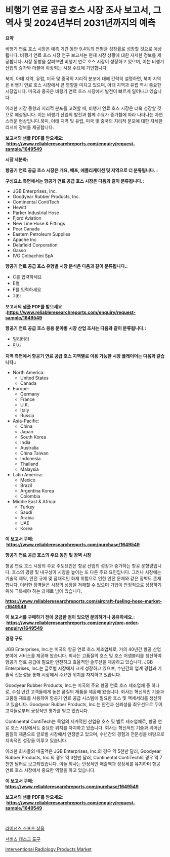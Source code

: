 <p><h1>비행기 연료 공급 호스 시장 조사 보고서, 그 역사 및 2024년부터 2031년까지의 예측</h1></p><p><strong>요약</strong></p>
<p><p>비행기 연료 호스 시장은 예측 기간 동안 9.4%의 연평균 성장률로 성장할 것으로 예상됩니다. 비행기 연료 호스 시장 연구 보고서는 현재 시장 상황에 대한 자세한 정보를 제공합니다. 시장 동향을 살펴보면 비행기 연료 호스 시장이 성장하고 있으며, 이는 비행기 산업의 증가와 더불어 확장되는 시장 수요에 기인합니다.</p><p>북미, 아태 지역, 유럽, 미국 및 중국의 지리적 분포에 대해 간략히 설명하면, 북미 지역은 비행기 연료 호스 시장에서 큰 영향을 미치고 있으며, 아태 지역과 유럽 역시 중요한 시장입니다. 미국과 중국은 비행기 연료 호스 시장에서 발전이 빠르게 일어나고 있습니다.</p><p>이러한 시장 동향과 지리적 분포를 고려할 때, 비행기 연료 호스 시장은 더욱 성장할 것으로 예상됩니다. 이는 비행기 산업의 발전과 함께 수요가 증가함에 따라 나타나는 자연스러운 현상입니다.북미, 아태 지역 및 유럽, 미국 및 중국의 지리적 분포에 대한 자세한 리서치 정보를 제공합니다.</p></p>
<p><strong>보고서의 샘플 PDF를 받으세요: &nbsp;<a href="https://www.reliableresearchreports.com/enquiry/request-sample/1649549">https://www.reliableresearchreports.com/enquiry/request-sample/1649549</a></strong></p>
<p><strong>시장 세분화:</strong></p>
<p><strong> 항공기 연료 공급 호스 시장은 개요, 배포, 애플리케이션 및 지역으로 더 분류됩니다. :</strong></p>
<p><strong>구성요소 측면에서는 항공기 연료 공급 호스 시장은 다음과 같이 분류됩니다.:</strong></p>
<p><ul><li>JGB Enterprises, Inc.</li><li>Goodyear Rubber Products, Inc.</li><li>Continental ContiTech</li><li>Hewitt</li><li>Parker Industrial Hose</li><li>Fjord Aviation</li><li>New Line Hose & Fittings</li><li>Pear Canada</li><li>Eastern Petroleum Supplies</li><li>Apache Inc</li><li>Delafield Corporation</li><li>Gasso</li><li>IVG Colbachini SpA</li></ul></p>
<p><strong> 항공기 연료 공급 호스 유형별 시장 분석은 다음과 같이 분류됩니다.:</strong></p>
<p><ul><li>C를 입력하세요</li><li>E형</li><li>F를 입력하세요</li><li>기타</li></ul></p>
<p><strong>보고서의 샘플 PDF를 받으세요 :<a href="https://www.reliableresearchreports.com/enquiry/request-sample/1649549">https://www.reliableresearchreports.com/enquiry/request-sample/1649549</a></strong></p>
<p><strong> 항공기 연료 공급 호스 응용 분야별 시장 산업 조사는 다음과 같이 분류됩니다.:</strong></p>
<p><ul><li>밀리터리</li><li>민사</li></ul></p>
<p><strong>지역 측면에서 항공기 연료 공급 호스 지역별로 이용 가능한 시장 플레이어는 다음과 같습니다.:</strong></p>
<p><ul>
    <li>
        North America:
        <ul>
            <li>United States</li>
            <li>Canada</li>
        </ul>
    </li>
    <li>
        Europe:
        <ul>
            <li>Germany</li>
            <li>France</li>
            <li>U.K.</li>
            <li>Italy</li>
            <li>Russia</li>
        </ul>
    </li>
    <li>
        Asia-Pacific:
        <ul>
            <li>China</li>
            <li>Japan</li>
            <li>South Korea</li>
            <li>India</li>
            <li>Australia</li>
            <li>China Taiwan</li>
            <li>Indonesia</li>
            <li>Thailand</li>
            <li>Malaysia</li>
        </ul>
    </li>
    <li>
        Latin America:
        <ul>
            <li>Mexico</li>
            <li>Brazil</li>
            <li>Argentina Korea</li>
            <li>Colombia</li>
        </ul>
    </li>
    <li>
        Middle East & Africa:
        <ul>
            <li>Turkey</li>
            <li>Saudi</li>
            <li>Arabia</li>
            <li>UAE</li>
            <li>Korea</li>
        </ul>
    </li>
    </ul></p>
<p><strong>이 보고서 구매: &nbsp;<a href="https://www.reliableresearchreports.com/purchase/1649549">https://www.reliableresearchreports.com/purchase/1649549</a></strong></p>
<p><strong>항공기 연료 공급 호스의 주요 동인 및 장벽 시장</strong></p>
<p><p>항공 연료 호스 시장의 주요 주도요인은 항공 산업의 성장과 증가하는 항공 운항량입니다. 호스의 경량 및 내구성이 시장을 높이는 또 다른 주요 요인입니다. 그러나 시장에는 기술적 제약, 안전 규제 및 잠재적인 화재 위험으로 인한 안전 문제와 같은 장벽도 존재합니다. 이러한 장벽들은 시장의 성장을 저해할 수 있으며 기업이 안정적으로 성장하기 위해 극복해야 하는 과제로 남아 있습니다.</p></p>
<p><strong><a href="https://www.reliableresearchreports.com/aircraft-fueling-hose-market-r1649549">https://www.reliableresearchreports.com/aircraft-fueling-hose-market-r1649549</a></strong></p>
<p><strong>이 보고서를 구매하기 전에 궁금한 점이 있으면 문의하거나 공유하세요.: &nbsp;<a href="https://www.reliableresearchreports.com/enquiry/pre-order-enquiry/1649549">https://www.reliableresearchreports.com/enquiry/pre-order-enquiry/1649549</a></strong></p>
<p><strong>경쟁 구도</strong></p>
<p><p>JGB Enterprises, Inc.는 미국의 항공 연료 호스 제조업체로, 거의 40년간 항공 산업 분야에 서비스를 제공해 왔습니다. 회사는 고품질의 호스 및 호스 어셈블리를 생산하여 항공기 연료 공급에 필요한 안전하고 효율적인 솔루션을 제공하고 있습니다. JGB Enterprises, Inc.는 글로벌 시장에서 크게 성장하고 있으며, 수년간의 업계 경험과 기술적 전문성을 통해 시장에서 주요한 위치를 차지하고 있습니다.</p><p>Goodyear Rubber Products, Inc.는 미국의 주요 항공 연료 호스 제조업체 중 하나로, 수십 년간 고객들에게 높은 품질의 제품을 제공해 왔습니다. 회사는 혁신적인 기술과 고품질 재료를 사용하여 항공기 연료 공급 시스템에 필요한 호스 및 액세서리를 생산하고 있습니다. Goodyear Rubber Products, Inc.는 안전과 신뢰성을 최우선으로 두어 고객들로부터 긍정적인 평가를 받고 있습니다.</p><p>Continental ContiTech는 독일의 세계적인 산업용 호스 및 벨트 제조업체로, 항공 연료 호스 시장에서도 중요한 위치를 차지하고 있습니다. 회사는 혁신적인 기술과 뛰어난 품질의 제품으로 글로벌 시장에서 인정받고 있으며, 수년간의 경험과 전문성을 바탕으로 지속적인 성장을 이루고 있습니다.</p><p>이러한 회사들의 매출액은 JGB Enterprises, Inc.의 경우 약 5천만 달러, Goodyear Rubber Products, Inc.의 경우 약 3천만 달러, Continental ContiTech의 경우 약 7천만 달러로 보고되었습니다. 이들 회사는 안정적인 매출액과 성장세를 유지하며 항공 연료 호스 시장에서 중요한 역할을 하고 있습니다.</p></p>
<p><strong>이 보고서 구매: &nbsp; <a href="https://www.reliableresearchreports.com/purchase/1649549">https://www.reliableresearchreports.com/purchase/1649549</a></strong></p>
<p><strong>보고서의 샘플 PDF를 받으세요: &nbsp;<a href="https://www.reliableresearchreports.com/enquiry/request-sample/1649549">https://www.reliableresearchreports.com/enquiry/request-sample/1649549</a></strong><strong></strong></p>
<p>&nbsp;</p>
<p><p><a href="https://medium.com/@jomosley1999/%EB%9D%BC%EC%9D%B4%EC%84%BC%EC%8A%A4-%EC%8A%A4%ED%8F%AC%EC%B8%A0-%EC%83%81%ED%92%88-%EC%8B%9C%EC%9E%A5-%EA%B7%9C%EB%AA%A8-cagr-%ED%8A%B8%EB%A0%8C%EB%93%9C-2024-2030-3a9421d687da">라이선스 스포츠 상품</a></p><p><a href="https://medium.com/@wilsoniehn789562023/2024%EB%85%84-2031%EB%85%84-%EA%B8%B0%EA%B0%84%EC%9D%84-%EC%9C%84%ED%95%9C-%EC%84%9C%EB%B9%84%EC%8A%A4-%EB%8D%B0%EC%8A%A4%ED%81%AC-%EB%8F%84%EA%B5%AC-%EC%8B%9C%EC%9E%A5-%EB%8F%99%ED%96%A5-%EB%B0%8F-%EC%8B%9C%EC%9E%A5-%EB%B6%84%EC%84%9D%EC%9D%84-%EC%98%88%EC%B8%A1%ED%95%A9%EB%8B%88%EB%8B%A4-d156b2a6d688">서비스 데스크 도구</a></p><p><a href="https://butternut-bug-553.notion.site/Interventional-Radiology-Products-Market-Focuses-on-Market-Share-Size-and-Projected-Forecast-Till-2-fee43203bce94961b8d06a53d591e34d">Interventional Radiology Products Market</a></p></p>